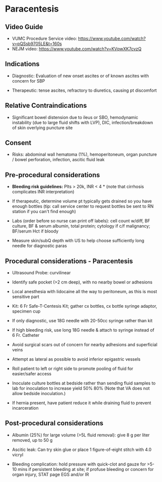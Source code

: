 # Paracentesis

## Video Guide

- VUMC Procedure Service video: <https://www.youtube.com/watch?v=pQSsb9705LE&t=160s>
- NEJM video: <https://www.youtube.com/watch?v=KVpwXK7cvzQ>

## Indications

- Diagnostic: Evaluation of new onset ascites or of known ascites with
    concern for SBP

- Therapeutic: tense ascites, refractory to diuretics, causing pt
    discomfort

## Relative Contraindications

- Significant bowel distension due to ileus or SBO, hemodynamic
    instability (due to large fluid shifts with LVP), DIC,
    infection/breakdown of skin overlying puncture site

## Consent

- Risks: abdominal wall hematoma (1%), hemoperitoneum, organ puncture
    / bowel perforation, infection, ascitic fluid leak

## Pre-procedural considerations

- **Bleeding risk guidelines:** Plts \> 20k, INR \< 4 \* (note that
    cirrhosis complicates INR interpretation)

- If therapeutic, determine volume pt typically gets drained so you
    have enough bottles (tip: call service center to request bottles be
    sent to RN station if you can't find enough)

- Labs (order before so nurse can print off labels): cell count
    w/diff, BF culture, BF & serum albumin, total protein; cytology if
    c/f malignancy; BF/serum Hct if bloody

- Measure skin/subQ depth with US to help choose sufficiently long
    needle for diagnostic paras
    
## Procedural considerations - Paracentesis 

- Ultrasound Probe: curvilinear

- Identify safe pocket (\>2 cm deep), with no nearby bowel or
    adhesions

- Local anesthesia with lidocaine all the way to peritoneum, as this
    is most sensitive part

- Kit: 6 Fr Safe-T-Centesis Kit; gather cx bottles, cx bottle syringe
    adaptor, specimen cup

- If only diagnostic, use 18G needle with 20-50cc syringe rather than
    kit

- If high bleeding risk, use long 18G needle & attach to syringe
    instead of 6 Fr. Catheter

- Avoid surgical scars out of concern for nearby adhesions and
    superficial veins

- Attempt as lateral as possible to avoid inferior epigastric vessels

- Roll patient to left or right side to promote pooling of fluid for
    easier/safer access

- Inoculate culture bottles at bedside rather than sending fluid
    samples to lab for inoculation to increase yield 50% 80% (Note that
    VA does not allow bedside inoculation.)

- If hernia present, have patient reduce it while draining fluid to
    prevent incarceration

## Post-procedural considerations

- Albumin (25%) for large volume (\>5L fluid removal): give 8 g per
    liter removed, up to 50 g

- Ascitic leak: Can try skin glue or place 1 figure-of-eight stitch
    with 4.0 vicryl

- Bleeding complication: hold pressure with quick-clot and gauze for
    \>5-10 mins if persistent bleeding at site; if profuse bleeding or
    concern for organ injury, STAT page EGS and/or IR

